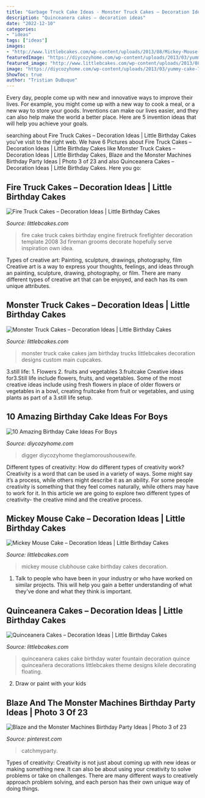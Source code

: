 ```yaml
---
title: "Garbage Truck Cake Ideas - Monster Truck Cakes – Decoration Ideas"
description: "Quinceanera cakes – decoration ideas"
date: "2022-12-10"
categories:
- "ideas"
tags: ["ideas"]
images:
- "http://www.littlebcakes.com/wp-content/uploads/2013/08/Mickey-Mouse-Clubhouse-Cake.jpg"
featuredImage: "https://diycozyhome.com/wp-content/uploads/2013/03/yummy-cake-7.jpg"
featured_image: "http://www.littlebcakes.com/wp-content/uploads/2013/08/Mickey-Mouse-Clubhouse-Cake.jpg"
image: "https://diycozyhome.com/wp-content/uploads/2013/03/yummy-cake-7.jpg"
ShowToc: true
author: "Tristian DuBuque"
---
```



Every day, people come up with new and innovative ways to improve their lives. For example, you might come up with a new way to cook a meal, or a new way to store your goods. Inventions can make our lives easier, and they can also help make the world a better place. Here are 5 invention ideas that will help you achieve your goals.

	

		
searching about Fire Truck Cakes – Decoration Ideas | Little Birthday Cakes you've visit to the right web. We have 6 Pictures about Fire Truck Cakes – Decoration Ideas | Little Birthday Cakes like Monster Truck Cakes – Decoration Ideas | Little Birthday Cakes, Blaze and the Monster Machines Birthday Party Ideas | Photo 3 of 23 and also Quinceanera Cakes – Decoration Ideas | Little Birthday Cakes. Here you go:
		
    
## Fire Truck Cakes – Decoration Ideas | Little Birthday Cakes

<img loading=lazy src="http://www.littlebcakes.com/wp-content/uploads/2013/08/Fire-Truck-Cakes.jpg" onerror="this.onerror=null;this.src='https://tse4.mm.bing.net/th?id=OIP.VPVrzjzJMg8QZz7xPG7LWQHaFj&amp;pid=15.1';" alt="Fire Truck Cakes – Decoration Ideas | Little Birthday Cakes">

_Source: littlebcakes.com_

>fire cake truck cakes birthday engine firetruck firefighter decoration template 2008 3d fireman grooms decorate hopefully serve inspiration own idea. 

	

Types of creative art: Painting, sculpture, drawings, photography, film
Creative art is a way to express your thoughts, feelings, and ideas through an painting, sculpture, drawing, photography, or film. There are many different types of creative art that can be enjoyed, and each has its own unique attributes.

    
## Monster Truck Cakes – Decoration Ideas | Little Birthday Cakes

<img loading=lazy src="http://www.littlebcakes.com/wp-content/uploads/2013/08/Images-of-Monster-Truck-Cake.jpg" onerror="this.onerror=null;this.src='https://tse4.mm.bing.net/th?id=OIP.w2sWNzjqPVukXtzxUSl6tAHaJ4&amp;pid=15.1';" alt="Monster Truck Cakes – Decoration Ideas | Little Birthday Cakes">

_Source: littlebcakes.com_

>monster truck cake cakes jam birthday trucks littlebcakes decoration designs custom main cupcakes. 

	

3.still life: 1. Flowers 2. fruits and vegetables 3.fruitcake
Creative ideas for3.Still life include flowers, fruits, and vegetables. Some of the most creative ideas include using fresh flowers in place of older flowers or vegetables in a bowl, creating fruitcake from fruit or vegetables, and using plants as part of a 3.still life setup.

    
## 10 Amazing Birthday Cake Ideas For Boys

<img loading=lazy src="https://diycozyhome.com/wp-content/uploads/2013/03/yummy-cake-7.jpg" onerror="this.onerror=null;this.src='https://tse3.mm.bing.net/th?id=OIP.7FmrkIsxwAOiFKu4Q59NFQHaH4&amp;pid=15.1';" alt="10 Amazing Birthday Cake Ideas For Boys">

_Source: diycozyhome.com_

>digger diycozyhome theglamoroushousewife. 

	

Different types of creativity: How do different types of creativity work?
Creativity is a word that can be used in a variety of ways. Some might say it’s a process, while others might describe it as an ability. For some people creativity is something that they feel comes naturally, while others may have to work for it. In this article we are going to explore two different types of creativity- the creative mind and the creative process.

    
## Mickey Mouse Cake – Decoration Ideas | Little Birthday Cakes

<img loading=lazy src="http://www.littlebcakes.com/wp-content/uploads/2013/08/Mickey-Mouse-Clubhouse-Cake.jpg" onerror="this.onerror=null;this.src='https://tse3.mm.bing.net/th?id=OIP.KcRbZYXTeW4ysByzBmIwTQHaJ4&amp;pid=15.1';" alt="Mickey Mouse Cake – Decoration Ideas | Little Birthday Cakes">

_Source: littlebcakes.com_

>mickey mouse clubhouse cake birthday cakes decoration. 

	

1. Talk to people who have been in your industry or who have worked on similar projects. This will help you gain a better understanding of what they've done and what they think is important.

    
## Quinceanera Cakes – Decoration Ideas | Little Birthday Cakes

<img loading=lazy src="http://www.littlebcakes.com/wp-content/uploads/2014/02/Quinceanera-Cakes-Images.jpg" onerror="this.onerror=null;this.src='https://tse2.mm.bing.net/th?id=OIP.eb562l3yZDVRRee2bEp8zwHaFj&amp;pid=15.1';" alt="Quinceanera Cakes – Decoration Ideas | Little Birthday Cakes">

_Source: littlebcakes.com_

>quinceanera cakes cake birthday water fountain decoration quince quinceañera decorations littlebcakes theme designs kilele decorating floating. 

	

2. Draw or paint with your kids

    
## Blaze And The Monster Machines Birthday Party Ideas | Photo 3 Of 23

<img loading=lazy src="https://i.pinimg.com/736x/78/f1/d0/78f1d07fce0f96a751c874dab78bc4e7.jpg" onerror="this.onerror=null;this.src='https://tse1.mm.bing.net/th?id=OIP.xWdhZtRE6qGqPHFEvjIOiAHaJ3&amp;pid=15.1';" alt="Blaze and the Monster Machines Birthday Party Ideas | Photo 3 of 23">

_Source: pinterest.com_

>catchmyparty. 

	

Types of creativity:
Creativity is not just about coming up with new ideas or making something new. It can also be about using your creativity to solve problems or take on challenges. There are many different ways to creatively approach problem solving, and each person has their own unique way of doing things.

